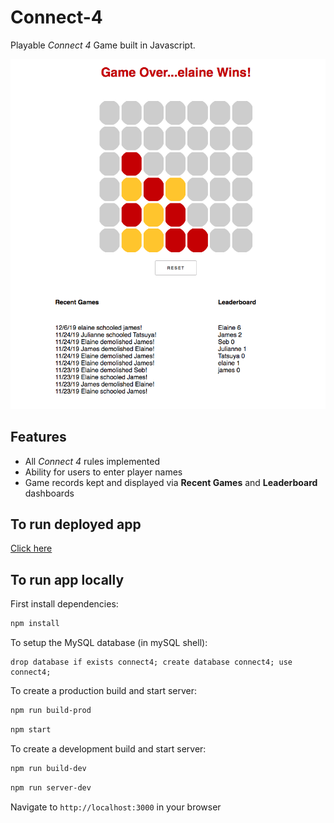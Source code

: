 # Connect-4

Playable _Connect 4_ Game built in Javascript.

![example game](/client/src/img/example.png)

## Features

- All _Connect 4_ rules implemented
- Ability for users to enter player names
- Game records kept and displayed via **Recent Games** and **Leaderboard** dashboards

## To run deployed app

[Click here](https://connect4-lainermeister.herokuapp.com/)

## To run app locally

First install dependencies:

```sh
npm install
```

To setup the MySQL database (in mySQL shell):

```mysql
drop database if exists connect4; create database connect4; use connect4;
```

To create a production build and start server:

```sh
npm run build-prod
```

```sh
npm start
```

To create a development build and start server:

```sh
npm run build-dev
```

```sh
npm run server-dev
```

Navigate to `http://localhost:3000` in your browser
